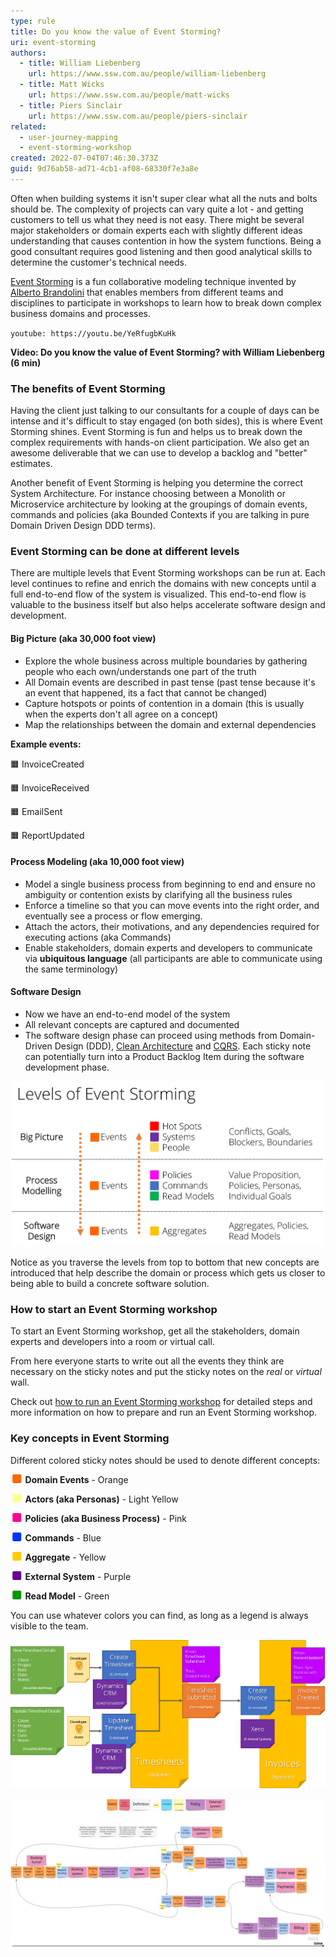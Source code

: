 ```yaml
---
type: rule
title: Do you know the value of Event Storming?
uri: event-storming
authors:
  - title: William Liebenberg
    url: https://www.ssw.com.au/people/william-liebenberg
  - title: Matt Wicks
    url: https://www.ssw.com.au/people/matt-wicks
  - title: Piers Sinclair
    url: https://www.ssw.com.au/people/piers-sinclair
related:
  - user-journey-mapping
  - event-storming-workshop
created: 2022-07-04T07:46:30.373Z
guid: 9d76ab58-ad71-4cb1-af08-68330f7e3a8e
---
```


Often when building systems it isn't super clear what all the nuts and bolts should be. The complexity of projects can vary quite a lot - and getting customers to tell us what they need is not easy. There might be several major stakeholders or domain experts each with slightly different ideas understanding that causes contention in how the system functions. Being a good consultant requires good listening and then good analytical skills to determine the customer's technical needs.

[Event Storming](https://www.eventstorming.com) is a fun collaborative modeling technique invented by [Alberto Brandolini](https://twitter.com/ziobrando) that enables members from different teams and disciplines to participate in workshops to learn how to break down complex business domains and processes.  

<!--endintro-->

`youtube: https://youtu.be/YeRfugbKuHk`

**Video: Do you know the value of Event Storming? with William Liebenberg (6 min)**

### The benefits of Event Storming

Having the client just talking to our consultants for a couple of days can be intense and it's difficult to stay engaged (on both sides), this is where Event Storming shines. Event Storming is fun and helps us to break down the complex requirements with hands-on client participation. We also get an awesome deliverable that we can use to develop a backlog and "better" estimates.

Another benefit of Event Storming is helping you determine the correct System Architecture. For instance choosing between a Monolith or Microservice architecture by looking at the groupings of domain events, commands and policies (aka Bounded Contexts if you are talking in pure Domain Driven Design DDD terms).

### Event Storming can be done at different levels

There are multiple levels that Event Storming workshops can be run at. Each level continues to refine and enrich the domains with new concepts until a full end-to-end flow of the system is visualized. This end-to-end flow is valuable to the business itself but also helps accelerate software design and development.

#### Big Picture (aka 30,000 foot view)

* Explore the whole business across multiple boundaries by gathering people who each own/understands one part of the truth
* All Domain events are described in past tense (past tense because it's an event that happened, its a fact that cannot be changed)
* Capture hotspots or points of contention in a domain (this is usually when the experts don't all agree on a concept)
* Map the relationships between the domain and external dependencies

**Example events:**

🟧 InvoiceCreated

🟧 InvoiceReceived

🟧 EmailSent

🟧 ReportUpdated


#### Process Modeling (aka 10,000 foot view)

* Model a single business process from beginning to end and ensure no ambiguity or contention exists by clarifying all the business rules
* Enforce a timeline so that you can move events into the right order, and eventually see a process or flow emerging.
* Attach the actors, their motivations, and any dependencies required for executing actions (aka Commands)
* Enable stakeholders, domain experts and developers to communicate via **ubiquitous language** (all participants are able to communicate using the same terminology)

#### Software Design

* Now we have an end-to-end model of the system
* All relevant concepts are captured and documented
* The software design phase can proceed using methods from Domain-Driven Design (DDD), [Clean Architecture](/rules-to-better-clean-architecture) and [CQRS](/use-the-mediator-pattern-with-cqrs). Each sticky note can potentially turn into a Product Backlog Item during the software development phase.

![Figure: Levels of Event Storming](/rules/event-storming/event-storming-levels.png)

Notice as you traverse the levels from top to bottom that new concepts are introduced that help describe the domain or process which gets us closer to being able to build a concrete software solution.  

### How to start an Event Storming workshop

To start an Event Storming workshop, get all the stakeholders, domain experts and developers into a room or virtual call. 

From here everyone starts to write out all the events they think are necessary on the sticky notes and put the sticky notes on the *real* or *virtual* wall. 
 
Check out [how to run an Event Storming workshop](/event-storming-workshop) for detailed steps and more information on how to prepare and run an Event Storming workshop.

### Key concepts in Event Storming

Different colored sticky notes should be used to denote different concepts:

<svg width="1.4em" height="1em" style="display: inline-block;"><rect width="1em" height="1em" rx="0.15em" ry="0.15em" x="0.2rem" y="0em" style="fill:rgb(255,102,0);"/></svg> **Domain Events** - Orange  

<svg width="1.4em" height="1em" style="display: inline-block;"><rect width="1em" height="1em" rx="0.15em" ry="0.15em" x="0.2rem" y="0em" style="fill:rgb(255,255,153);"/></svg> **Actors (aka Personas)** - Light Yellow  

<svg width="1.4em" height="1em" style="display: inline-block;"><rect width="1em" height="1em" rx="0.15em" ry="0.15em" x="0.2rem" y="0em" style="fill:rgb(255,0,148);"/></svg> **Policies (aka Business Process)** - Pink  

<svg width="1.4em" height="1em" style="display: inline-block;"><rect width="1em" height="1em" rx="0.15em" ry="0.15em" x="0.2rem" y="0em" style="fill:rgb(0,51,255);"/></svg> **Commands** - Blue  

<svg width="1.4em" height="1em" style="display: inline-block;"><rect width="1em" height="1em" rx="0.15em" ry="0.15em" x="0.2rem" y="0em" style="fill:rgb(255,204,0);"/></svg> **Aggregate** - Yellow  

<svg width="1.4em" height="1em" style="display: inline-block;"><rect width="1em" height="1em" rx="0.15em" ry="0.15em" x="0.2rem" y="0em" style="fill:rgb(102,0,153);"/></svg> **External System** - Purple 

<svg width="1.4em" height="1em" style="display: inline-block;"><rect width="1em" height="1em" rx="0.15em" ry="0.15em" x="0.2rem" y="0em" style="fill:rgb(0,153,0);"/></svg> **Read Model** - Green

You can use whatever colors you can find, as long as a legend is always visible to the team.

![Figure: Example of Domain Events, Commands, Actors, etc. arranged underneath the Aggregate](/rules/event-storming/event-storming-example-stickies.png)

![Figure: Example events and timeline of a booking system](/rules/event-storming/event-storming-03.jpeg)

